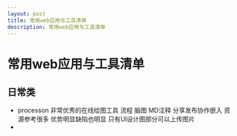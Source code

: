 ```yaml
---
layout: post
title: 常用web应用与工具清单
description: 常用web应用与工具清单
---
```

# 常用web应用与工具清单

## 日常类

*  processon 
		非常优秀的在线绘图工具 流程 脑图 MD注释 分享发布协作嵌入 资源参考很多 
		优势明显缺陷也明显 只有UI设计图部分可以上传图片
*  